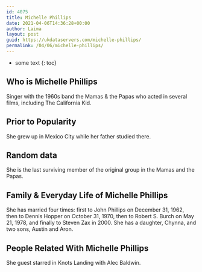 ```yaml
---
id: 4075
title: Michelle Phillips
date: 2021-04-06T14:36:28+00:00
author: Laima
layout: post
guid: https://ukdataservers.com/michelle-phillips/
permalink: /04/06/michelle-phillips/
---
```


* some text
{: toc}


## Who is Michelle Phillips
                  
                  
                  
Singer with the 1960s band the Mamas & the Papas who acted in several films, including The California Kid.
                  
              
            
              
            
                
                
                
## Prior to Popularity
                  
                  
                  
She grew up in Mexico City while her father studied there.
                  
              
            
              
            
                
                
                
## Random data
                  
                  
                  
She is the last surviving member of the original group in the Mamas and the Papas.
                  
              
            
              
            
                
                
                
## Family & Everyday Life of Michelle Phillips
                  
                  
                  
She has married four times: first to John Phillips on December 31, 1962, then to Dennis Hopper on October 31, 1970, then to Robert S. Burch on May 21, 1978, and finally to Steven Zax in 2000. She has a daughter, Chynna, and two sons, Austin and Aron.
                  
              
            
              
            
                
                
                
## People Related With Michelle Phillips
                  
                  
                  
She guest starred in Knots Landing with Alec Baldwin.
                  
              
            
              
            
                
              
            
              
              
            
            
              
            
          
          
          